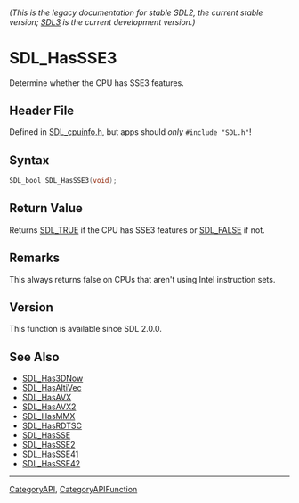 ###### (This is the legacy documentation for stable SDL2, the current stable version; [SDL3](https://wiki.libsdl.org/SDL3/) is the current development version.)
# SDL_HasSSE3

Determine whether the CPU has SSE3 features.

## Header File

Defined in [SDL_cpuinfo.h](https://github.com/libsdl-org/SDL/blob/SDL2/include/SDL_cpuinfo.h), but apps should _only_ `#include "SDL.h"`!

## Syntax

```c
SDL_bool SDL_HasSSE3(void);

```

## Return Value

Returns [SDL_TRUE](SDL_TRUE) if the CPU has SSE3 features or
[SDL_FALSE](SDL_FALSE) if not.

## Remarks

This always returns false on CPUs that aren't using Intel instruction sets.

## Version

This function is available since SDL 2.0.0.

## See Also

* [SDL_Has3DNow](SDL_Has3DNow)
* [SDL_HasAltiVec](SDL_HasAltiVec)
* [SDL_HasAVX](SDL_HasAVX)
* [SDL_HasAVX2](SDL_HasAVX2)
* [SDL_HasMMX](SDL_HasMMX)
* [SDL_HasRDTSC](SDL_HasRDTSC)
* [SDL_HasSSE](SDL_HasSSE)
* [SDL_HasSSE2](SDL_HasSSE2)
* [SDL_HasSSE41](SDL_HasSSE41)
* [SDL_HasSSE42](SDL_HasSSE42)

----
[CategoryAPI](CategoryAPI), [CategoryAPIFunction](CategoryAPIFunction)

